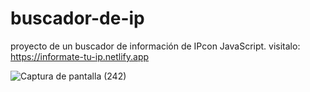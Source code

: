 # buscador-de-ip
proyecto de un buscador de información de IPcon JavaScript.
visitalo: https://informate-tu-ip.netlify.app

![Captura de pantalla (242)](https://user-images.githubusercontent.com/91045865/180669300-9587680a-6221-4e18-9a22-32d242f00694.png)
